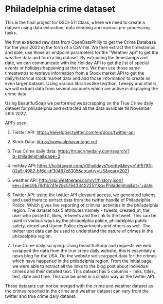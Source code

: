 # Philadelphia crime dataset

This is the final project for DSCI-511 Class, where we need to create a dataset using data extraction, data cleaning and various pre-processing tasks. 

We first extracted raw data from OpenDataPhilly to get the Crime Database for the year 2022 in the form of a CSV file. We then extract the timestamps and date, use those as endpoint parameters for the "Weather Api" to get the weather data and form a big dataset. By extracting the timestamps and date, we can communicate with the Holiday API to get the list of special events or holidays happening at that time. We then use those same timestamps to retrieve 
information from a Stock market API to get the daily/historical stock market data and add those information to create an even larger dataset. Using various libraries like twython, tweepy and others, we will extract data from several accounts which are active in displaying the crime data. 

Using BeautifulSoap we performed webscrapping on the True Crime daily dataset for philadelphia and extracted all the data availbale till November 26th 2022. 

API's used-
1. Twitter API: https://developer.twitter.com/en/docs/twitter-api
2. Stock Data:  https://www.alphavantage.co/
3. True Crime daily data:  https://truecrimedaily.com/search/?q=philadelphia&page=2
4. holiday API: https://holidayapi.com/v1/holidays?pretty&key=e1df5793-02a5-4982-bf6d-df30497e8305&country=US&year=2021
5. weather API: http://api.weatherapi.com/v1/history.json?key=2eec0b76d1b24fe28c5164334222511&q=Philadelphia&dt='+date


1. Twitter API: using the twitter API elevated access, we generated tokens and used them to extract data from the twitter handle of Philadelphia Police, Which gives live reporting of criminal activities in the philadelphia region. The dataset has 5 attributes namely - tweets, created_at, the user who posted it, likes, retweets and the link to the tweet. This can be used in various ways by the philadelphia police, philadelphia public safety, drexel and Upenn Police departments and others as well. The twitter text data can be used to understand the nature of crimes in the philadelphia region.

2. True Crime daily scraping: Using beautifulSoup and requests we web scrapped the data from the true crime daily website, this is essentialy a news blog for the USA, On the website we scarpped data for the crimes which have happened in the philadelphia region. From the initial page, we were able to extract all the links to the blog post about individual crimes and their detailed text. This dataset has 5 columns - links, titles, text, date and time. This can be used in a similar way as the twitter API.

These datasets can not be merged with the crime and weather dataset as the crimes reported in the crime and weather dataset can vary from the twitter and true crime daily dataset.
